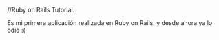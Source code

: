 //Ruby on Rails Tutorial.

Es mi primera aplicación realizada en Ruby on Rails, y desde ahora ya lo odio :(
